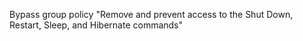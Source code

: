 Bypass group policy "Remove and prevent access to the Shut Down, Restart, Sleep, and Hibernate commands"

